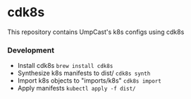 # cdk8s

This repository contains UmpCast's k8s configs using cdk8s

### Development

-   Install cdk8s `brew install cdk8s`
-   Synthesize k8s manifests to dist/ `cdk8s synth`
-   Import k8s objects to "imports/k8s" `cdk8s import`
-   Apply manifests `kubectl apply -f dist/`
